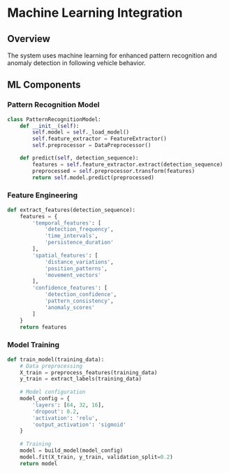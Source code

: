 # Machine Learning Integration

## Overview
The system uses machine learning for enhanced pattern recognition and anomaly detection in following vehicle behavior.

## ML Components

### Pattern Recognition Model
```python
class PatternRecognitionModel:
    def __init__(self):
        self.model = self._load_model()
        self.feature_extractor = FeatureExtractor()
        self.preprocessor = DataPreprocessor()

    def predict(self, detection_sequence):
        features = self.feature_extractor.extract(detection_sequence)
        preprocessed = self.preprocessor.transform(features)
        return self.model.predict(preprocessed)
```

### Feature Engineering
```python
def extract_features(detection_sequence):
    features = {
        'temporal_features': [
            'detection_frequency',
            'time_intervals',
            'persistence_duration'
        ],
        'spatial_features': [
            'distance_variations',
            'position_patterns',
            'movement_vectors'
        ],
        'confidence_features': [
            'detection_confidence',
            'pattern_consistency',
            'anomaly_scores'
        ]
    }
    return features
```

### Model Training
```python
def train_model(training_data):
    # Data preprocessing
    X_train = preprocess_features(training_data)
    y_train = extract_labels(training_data)
    
    # Model configuration
    model_config = {
        'layers': [64, 32, 16],
        'dropout': 0.2,
        'activation': 'relu',
        'output_activation': 'sigmoid'
    }
    
    # Training
    model = build_model(model_config)
    model.fit(X_train, y_train, validation_split=0.2)
    return model
```

